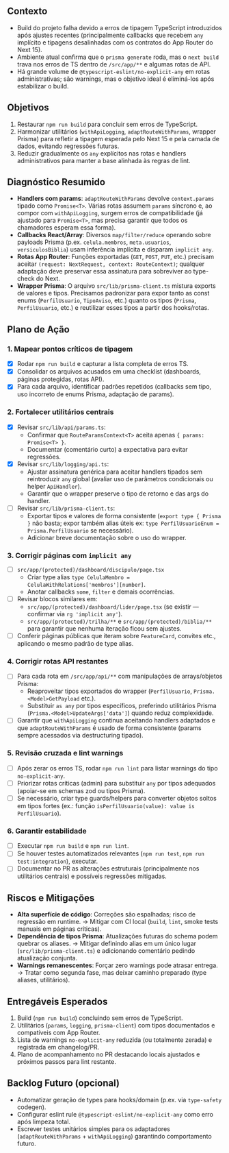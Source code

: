 ## Contexto
- Build do projeto falha devido a erros de tipagem TypeScript introduzidos após ajustes recentes (principalmente callbacks que recebem `any` implícito e tipagens desalinhadas com os contratos do App Router do Next 15).
- Ambiente atual confirma que o `prisma generate` roda, mas o `next build` trava nos erros de TS dentro de `/src/app/**` e algumas rotas de API.
- Há grande volume de `@typescript-eslint/no-explicit-any` em rotas administrativas; são warnings, mas o objetivo ideal é eliminá-los após estabilizar o build.

## Objetivos
1. Restaurar `npm run build` para concluir sem erros de TypeScript.
2. Harmonizar utilitários (`withApiLogging`, `adaptRouteWithParams`, wrapper Prisma) para refletir a tipagem esperada pelo Next 15 e pela camada de dados, evitando regressões futuras.
3. Reduzir gradualmente os `any` explícitos nas rotas e handlers administrativos para manter a base alinhada às regras de lint.

## Diagnóstico Resumido
- **Handlers com params**: `adaptRouteWithParams` devolve `context.params` tipado como `Promise<T>`. Várias rotas assumem `params` síncrono e, ao compor com `withApiLogging`, surgem erros de compatibilidade (já ajustado para `Promise<T>`, mas precisa garantir que todos os chamadores esperam essa forma).
- **Callbacks React/Array**: Diversos `map/filter/reduce` operando sobre payloads Prisma (p.ex. `celula.membros`, `meta.usuarios`, `versiculosBiblia`) usam inferência implícita e disparam `implicit any`.
- **Rotas App Router**: Funções exportadas (`GET`, `POST`, `PUT`, etc.) precisam aceitar `(request: NextRequest, context: RouteContext)`; qualquer adaptação deve preservar essa assinatura para sobreviver ao type-check do Next.
- **Wrapper Prisma**: O arquivo `src/lib/prisma-client.ts` mistura exports de valores e tipos. Precisamos padronizar para expor tanto as const enums (`PerfilUsuario`, `TipoAviso`, etc.) quanto os tipos (`Prisma`, `PerfilUsuario`, etc.) e reutilizar esses tipos a partir dos hooks/rotas.

## Plano de Ação

### 1. Mapear pontos críticos de tipagem
- [x] Rodar `npm run build` e capturar a lista completa de erros TS.
- [x] Consolidar os arquivos acusados em uma checklist (dashboards, páginas protegidas, rotas API).
- [x] Para cada arquivo, identificar padrões repetidos (callbacks sem tipo, uso incorreto de enums Prisma, adaptação de params).

### 2. Fortalecer utilitários centrais
- [x] Revisar `src/lib/api/params.ts`:
  - Confirmar que `RouteParamsContext<T>` aceita apenas `{ params: Promise<T> }`.
  - Documentar (comentário curto) a expectativa para evitar regressões.
- [x] Revisar `src/lib/logging/api.ts`:
  - Ajustar assinatura genérica para aceitar handlers tipados sem reintroduzir `any` global (avaliar uso de parâmetros condicionais ou helper `ApiHandler`).
  - Garantir que o wrapper preserve o tipo de retorno e das args do handler.
- [ ] Revisar `src/lib/prisma-client.ts`:
  - Exportar tipos e valores de forma consistente (`export type { Prisma }` não basta; expor também alias úteis ex: `type PerfilUsuarioEnum = Prisma.PerfilUsuario` se necessário).
  - Adicionar breve documentação sobre o uso do wrapper.

### 3. Corrigir páginas com `implicit any`
- [ ] `src/app/(protected)/dashboard/discipulo/page.tsx`
  - Criar type alias `type CelulaMembro = CelulaWithRelations['membros'][number]`.
  - Anotar callbacks `some`, `filter` e demais ocorrências.
- [ ] Revisar blocos similares em:
  - `src/app/(protected)/dashboard/lider/page.tsx` (se existir — confirmar via `rg 'implicit any'`).
  - `src/app/(protected)/trilha/**` e `src/app/(protected)/biblia/**` para garantir que nenhuma iteração ficou sem ajustes.
- [ ] Conferir páginas públicas que iteram sobre `FeatureCard`, convites etc., aplicando o mesmo padrão de type alias.

### 4. Corrigir rotas API restantes
- [ ] Para cada rota em `/src/app/api/**` com manipulações de arrays/objetos Prisma:
  - Reaproveitar tipos exportados do wrapper (`PerfilUsuario`, `Prisma.<Model>GetPayload` etc.).
  - Substituir `as any` por tipos específicos, preferindo utilitários Prisma (`Prisma.<Model>UpdateArgs['data']`) quando reduz complexidade.
- [ ] Garantir que `withApiLogging` continua aceitando handlers adaptados e que `adaptRouteWithParams` é usado de forma consistente (params sempre acessados via destructuring tipado).

### 5. Revisão cruzada e lint warnings
- [ ] Após zerar os erros TS, rodar `npm run lint` para listar warnings do tipo `no-explicit-any`.
- [ ] Priorizar rotas críticas (admin) para substituir `any` por tipos adequados (apoiar-se em schemas zod ou tipos Prisma).
- [ ] Se necessário, criar type guards/helpers para converter objetos soltos em tipos fortes (ex.: função `isPerfilUsuario(value): value is PerfilUsuario`).

### 6. Garantir estabilidade
- [ ] Executar `npm run build` e `npm run lint`.
- [ ] Se houver testes automatizados relevantes (`npm run test`, `npm run test:integration`), executar.
- [ ] Documentar no PR as alterações estruturais (principalmente nos utilitários centrais) e possíveis regressões mitigadas.

## Riscos e Mitigações
- **Alta superfície de código**: Correções são espalhadas; risco de regressão em runtime. → Mitigar com CI local (`build`, `lint`, smoke tests manuais em páginas críticas).
- **Dependência de tipos Prisma**: Atualizações futuras do schema podem quebrar os aliases. → Mitigar definindo alias em um único lugar (`src/lib/prisma-client.ts`) e adicionando comentário pedindo atualização conjunta.
- **Warnings remanescentes**: Forçar zero warnings pode atrasar entrega. → Tratar como segunda fase, mas deixar caminho preparado (type aliases, utilitários).

## Entregáveis Esperados
1. Build (`npm run build`) concluindo sem erros de TypeScript.
2. Utilitários (`params`, `logging`, `prisma-client`) com tipos documentados e compatíveis com App Router.
3. Lista de warnings `no-explicit-any` reduzida (ou totalmente zerada) e registrada em changelog/PR.
4. Plano de acompanhamento no PR destacando locais ajustados e próximos passos para lint restante.

## Backlog Futuro (opcional)
- Automatizar geração de types para hooks/domain (p.ex. via `type-safety` codegen).
- Configurar eslint rule `@typescript-eslint/no-explicit-any` como erro após limpeza total.
- Escrever testes unitários simples para os adaptadores (`adaptRouteWithParams` + `withApiLogging`) garantindo comportamento futuro.
